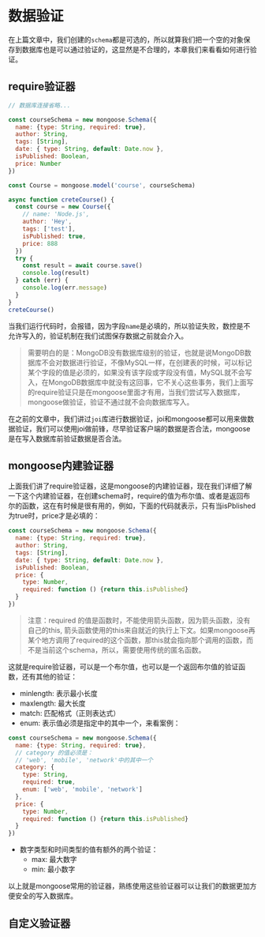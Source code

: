 # 数据验证

在上篇文章中，我们创建的`schema`都是可选的，所以就算我们把一个空的对象保存到数据库也是可以通过验证的，这显然是不合理的，本章我们来看看如何进行验证。

## require验证器

```javascript
// 数据库连接省略...

const courseSchema = new mongoose.Schema({
  name: {type: String, required: true},
  author: String,
  tags: [String],
  date: { type: String, default: Date.now },
  isPublished: Boolean, 
  price: Number
})

const Course = mongoose.model('course', courseSchema)

async function creteCourse() {
  const course = new Course({
    // name: 'Node.js',
    author: 'Hey',
    tags: ['test'],
    isPublished: true,
    price: 888
  })
  try {
    const result = await course.save()
    console.log(result)
  } catch (err) {
    console.log(err.message)
  }
}
creteCourse()
```

当我们运行代码时，会报错，因为字段`name`是必填的，所以验证失败，数控是不允许写入的，验证机制在我们试图保存数据之前就会介入。

> 需要明白的是：MongoDB没有数据库级别的验证，也就是说MongoDB数据库不会对数据进行验证，不像MySQL一样，在创建表的时候，可以标记某个字段的值是必须的，如果没有该字段或字段没有值，MySQL就不会写入，在MongoDB数据库中就没有这回事，它不关心这些事务，我们上面写的require验证只是在mongoose里面才有用，当我们尝试写入数据库，mongoose做验证，验证不通过就不会向数据库写入。

在之前的文章中，我们讲过`joi`库进行数据验证，joi和mongoose都可以用来做数据验证，我们可以使用joi做前锋，尽早验证客户端的数据是否合法，mongoose是在写入数据库前验证数据是否合法。

## mongoose内建验证器

上面我们讲了require验证器，这是mongoose的内建验证器，现在我们详细了解一下这个内建验证器，在创建schema时，require的值为布尔值、或者是返回布尔的函数，这在有时候是很有用的，例如，下面的代码就表示，只有当isPblished为true时，price才是必填的：

```javascript
const courseSchema = new mongoose.Schema({
  name: {type: String, required: true},
  author: String,
  tags: [String],
  date: { type: String, default: Date.now },
  isPublished: Boolean, 
  price: { 
    type: Number, 
    required: function () {return this.isPublished}
  }
})
```

> 注意：required 的值是函数时，不能使用箭头函数，因为箭头函数，没有自己的this, 箭头函数使用的this来自就近的执行上下文。如果mongoose再某个地方调用了required的这个函数，那this就会指向那个调用的函数，而不是当前这个schema，所以，需要使用传统的匿名函数。 

这就是require验证器，可以是一个布尔值，也可以是一个返回布尔值的验证函数，还有其他的验证：

- minlength: 表示最小长度
- maxlength: 最大长度
- match: 匹配格式（正则表达式）
- enum: 表示值必须是指定中的其中一个，来看案例：

```javascript
const courseSchema = new mongoose.Schema({
  name: {type: String, required: true},
  // category 的值必须是：
  // 'web', 'mobile', 'network'中的其中一个
  category: {
    type: String,
    required: true,
    enum: ['web', 'mobile', 'network']
  },
  price: { 
    type: Number, 
    required: function () {return this.isPublished}
  }
})
```

- 数字类型和时间类型的值有额外的两个验证：
  - max: 最大数字
  - min: 最小数字

以上就是mongoose常用的验证器，熟练使用这些验证器可以让我们的数据更加方便安全的写入数据库。

## 自定义验证器
